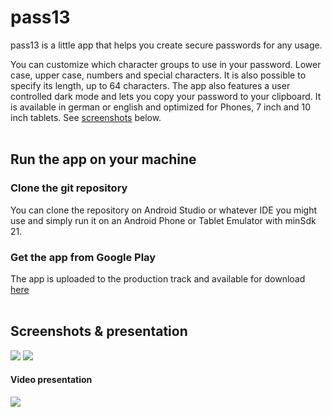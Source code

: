 # pass13

pass13 is a little app that helps you create secure passwords for any usage.

You can customize which character groups to use in your password. Lower case, upper case, numbers and special characters. It is also possible to specify its length, up to 64 characters. The app also features a user controlled dark mode and lets you copy your password to your clipboard. It is available in german or english and optimized for Phones, 7 inch and 10 inch tablets. See [screenshots](#screenshots--presentation) below.
<br><br>
## Run the app on your machine

### Clone the git repository

You can clone the repository on Android Studio or whatever IDE you might use and simply run it on an Android Phone or Tablet Emulator with minSdk 21.

### Get the app from Google Play

The app is uploaded to the production track and available for download [here](https://play.google.com/store/apps/details?id=com.aresid.simplepasswordgeneratorapp)
<br><br>
## Screenshots & presentation

![](https://i.imgur.com/2U8siGel.png) ![](https://i.imgur.com/BLs235Al.png)

#### Video presentation
[![](http://img.youtube.com/vi/401Cis0TLe4/0.jpg)](https://youtu.be/401Cis0TLe4)
